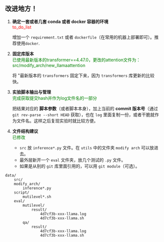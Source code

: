 ## 改进地方！

1. **确定一套或者几套 conda 或者 docker 容器的环境**  
<span style="color:red;">to_do_list</span>

   增加一个 `requirement.txt` 或者 `dockerfile`（在常用的机器上部署即可）。推荐使用`docker`.

2. **固定库版本**  
<span style="color:green;">已使用最新版本的transformer==4.47.0，更改的attention文件为：src/modify_arch/new_llamaattention</span>

   将 "最新版本的 `transformers` 固定下来，因为 `transformers` 库更新的比较快。

3. **实验脚本输出与管理**  
<span style="color:green;">完成获取提交hash并作为log文件名的一部分</span>

   把结果对应的 **脚本参数**（或者脚本本身），加上当前的 **commit 版本号**（通过 `git rev-parse --short HEAD` 获取），也在 `log` 里面复制一份，或者干脆就作为文件名。这样之后复现实验时就比较方便。

4. **文件结构建议**  
<span style="color:green;">已修改</span>
   - `src` 放 `inference*.py` 文件。在 `utils` 中的文件夹 `modify arch` 可以放进去。  
   - 最外层新开一个 `eval` 文件夹，放几个测试的 `.py` 文件。
   - 如果是从别的 `git` 库里面引用的，可以用 `git module`（可选）。

```
data/
    src/
	modify_arch/
        inference*.py
    script/
        mutilevel*.sh
    eval/
        mutilevel/
            result/
                4d7cf3b-xxx-llama.log
                4d7cf3b-xxx-llama.sh
        qa/
            result/
                4d7cf3b-xxx-llama.log
                4d7cf3b-xxx-llama.sh

```


